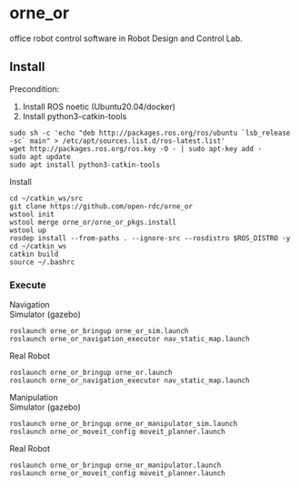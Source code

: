 # orne_or
office robot control software in Robot Design and Control Lab. 

## Install

Precondition:  
1) Install ROS noetic (Ubuntu20.04/docker)  
2) Install python3-catkin-tools
```
sudo sh -c 'echo "deb http://packages.ros.org/ros/ubuntu `lsb_release -sc` main" > /etc/apt/sources.list.d/ros-latest.list'
wget http://packages.ros.org/ros.key -O - | sudo apt-key add -
sudo apt update
sudo apt install python3-catkin-tools
```

Install
```
cd ~/catkin_ws/src
git clone https://github.com/open-rdc/orne_or
wstool init
wstool merge orne_or/orne_or_pkgs.install
wstool up
rosdep install --from-paths . --ignore-src --rosdistro $ROS_DISTRO -y
cd ~/catkin_ws
catkin build
source ~/.bashrc
```

### Execute

Navigation  
Simulator (gazebo)  
```
roslaunch orne_or_bringup orne_or_sim.launch
roslaunch orne_or_navigation_executor nav_static_map.launch
```

Real Robot
```
roslaunch orne_or_bringup orne_or.launch
roslaunch orne_or_navigation_executor nav_static_map.launch
```

Manipulation  
Simulator (gazebo)  
```
roslaunch orne_or_bringup orne_or_manipulator_sim.launch
roslaunch orne_or_moveit_config moveit_planner.launch
```

Real Robot
```
roslaunch orne_or_bringup orne_or_manipulator.launch
roslaunch orne_or_moveit_config moveit_planner.launch
```
